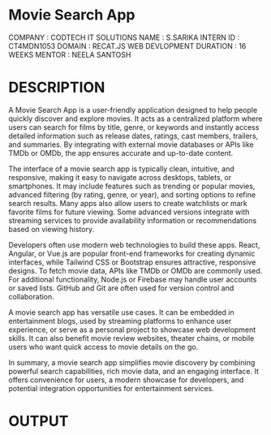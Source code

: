 # Movie Search App 

COMPANY : CODTECH  IT SOLUTIONS
NAME : S.SARIKA
INTERN ID : CT4MDN1053
DOMAIN : RECAT.JS WEB DEVLOPMENT
DURATION : 16 WEEKS
MENTOR : NEELA SANTOSH

# DESCRIPTION

A Movie Search App is a user-friendly application designed to help people quickly discover and explore movies. It acts as a centralized platform where users can search for films by title, genre, or keywords and instantly access detailed information such as release dates, ratings, cast members, trailers, and summaries. By integrating with external movie databases or APIs like TMDb or OMDb, the app ensures accurate and up-to-date content.

The interface of a movie search app is typically clean, intuitive, and responsive, making it easy to navigate across desktops, tablets, or smartphones. It may include features such as trending or popular movies, advanced filtering (by rating, genre, or year), and sorting options to refine search results. Many apps also allow users to create watchlists or mark favorite films for future viewing. Some advanced versions integrate with streaming services to provide availability information or recommendations based on viewing history.

Developers often use modern web technologies to build these apps. React, Angular, or Vue.js are popular front-end frameworks for creating dynamic interfaces, while Tailwind CSS or Bootstrap ensures attractive, responsive designs. To fetch movie data, APIs like TMDb or OMDb are commonly used. For additional functionality, Node.js or Firebase may handle user accounts or saved lists. GitHub and Git are often used for version control and collaboration.

A movie search app has versatile use cases. It can be embedded in entertainment blogs, used by streaming platforms to enhance user experience, or serve as a personal project to showcase web development skills. It can also benefit movie review websites, theater chains, or mobile users who want quick access to movie details on the go.

In summary, a movie search app simplifies movie discovery by combining powerful search capabilities, rich movie data, and an engaging interface. It offers convenience for users, a modern showcase for developers, and potential integration opportunities for entertainment services.

# OUTPUT




